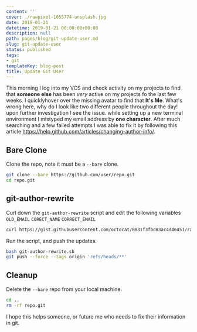 ```yaml
---
content: ''
cover: ./rawpixel-1055774-unsplash.jpg
date: 2019-01-21
datetime: 2019-01-21 00:00:00+00:00
description: null
path: pages/blog/git-update-user.md
slug: git-update-user
status: published
tags:
- git
templateKey: blog-post
title: Update Git User
---
```


This morning I log into my VCS and check activity on my projects to find that **someone else** has been _very_ active on my projects fo the last few weeks. I quicklyhover over the missing avatar to find that **It's Me**.  What's wrong here, why do I look like two different people throughout the day!  upon further investigation I see the issue.  while setting up a new terminal environment I mistyped my email address by **one character**.  After much searching and a few failed attempts I was able to fix it by following this article https://help.github.com/articles/changing-author-info/.


## Bare Clone

Clone the repo, note it must be a `--bare` clone.

``` bash
git clone --bare https://github.com/user/repo.git
cd repo.git
```

## git-author-rewrite

Curl down the `git-author-rewrite` script and edit the following variables `OLD_EMAIL` `CORECT_NAME` `CORRECT_EMAIL`

``` bash
curl https://gist.githubusercontent.com/octocat/0831f3fbd83ac4d46451/raw/c197afe3e9ea2e4218f9fccbc0f36d2b8fd3c1e3/git-author-rewrite.sh > git-author-rewrite.sh
```

Run the script, and push the updates.


``` bash
bash git-author-rewrite.sh
git push --force --tags origin 'refs/heads/**'
```

## Cleanup

Delete the `--bare` repo from your local machine.
```bash
cd ..
rm -rf repo.git
```

I hope this helps someone, or future me who needs to fix their information in git.